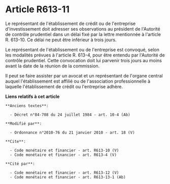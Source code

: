 # Article R613-11

Le représentant de l'établissement de crédit ou de l'entreprise d'investissement doit adresser ses observations au président
de l'Autorité de contrôle prudentiel dans un délai fixé par la lettre mentionnée à l'article R. 613-10. Ce délai ne peut être
inférieur à trois jours.

Le représentant de l'établissement ou de l'entreprise est convoqué, selon les modalités prévues à l'article R. 613-4, pour
être entendu par l'Autorité de contrôle prudentiel. Cette convocation doit lui parvenir trois jours au moins avant la date de
la réunion de la commission.

Il peut se faire assister par un avocat et un représentant de l'organe central auquel l'établissement est affilié ou de
l'association professionnelle à laquelle l'établissement de crédit ou l'entreprise adhère.

**Liens relatifs à cet article**

	**Anciens textes**:

	  - Décret n°84-708 du 24 juillet 1984 - art. 10-4 (Ab)

	**Modifié par**:

	  - Ordonnance n°2010-76 du 21 janvier 2010 - art. 18 (V)

	**Cite**:

	  - Code monétaire et financier - art. R613-10 (V)
	  - Code monétaire et financier - art. R613-4 (V)

	**Cité par**:

	  - Code monétaire et financier - art. R613-12 (V)
	  - Code monétaire et financier - art. R613-13-1 (Ab)
